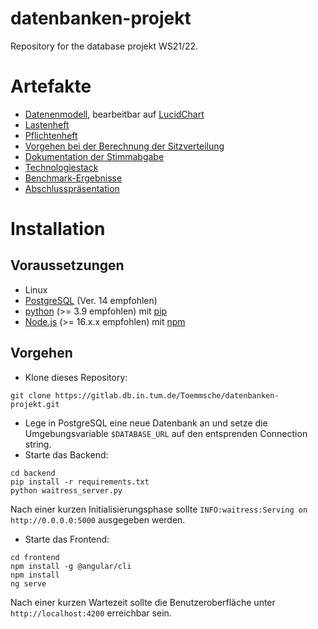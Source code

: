 # datenbanken-projekt

Repository for the database projekt WS21/22.

# Artefakte
- [Datenenmodell](artifacts/datenmodell.png), bearbeitbar auf [LucidChart](https://lucid.app/lucidchart/e0bc7fdc-b542-4381-9dee-e4d63ecd98c7/edit?invitationId=inv_2f977e18-b0d8-4920-8c90-ede516fe873f)
- [Lastenheft](artifacts/Lastenheft.md)
- [Pflichtenheft](artifacts/Pflichtenheft.md)
- [Vorgehen bei der Berechnung der Sitzverteilung](artifacts/Vorgehen_Sitzberechnung.md)
- [Dokumentation der Stimmabgabe](artifacts/Stimmabgabe.md)
- [Technologiestack](artifacts/TechStack.png)
- [Benchmark-Ergebnisse](benchmark/README.md)
- [Abschlusspräsentation](TODO)

# Installation

## Voraussetzungen
- Linux
- [PostgreSQL](https://www.postgresql.org/) (Ver. 14 empfohlen)
- [python](https://www.python.org/) (>= 3.9 empfohlen) mit [pip](https://pypi.org/project/pip/)
- [Node.js](https://nodejs.org/en/) (>= 16.x.x empfohlen) mit [npm](https://www.npmjs.com/)


## Vorgehen
- Klone dieses Repository:

```git clone https://gitlab.db.in.tum.de/Toemmsche/datenbanken-projekt.git```

- Lege in PostgreSQL eine neue Datenbank an und setze die Umgebungsvariable `$DATABASE_URL` auf den entsprenden Connection string.
- Starte das Backend:
  
```
cd backend
pip install -r requirements.txt
python waitress_server.py
```
Nach einer kurzen Initialisierungsphase sollte `INFO:waitress:Serving on http://0.0.0.0:5000` ausgegeben werden.
- Starte das Frontend:

```
cd frontend
npm install -g @angular/cli
npm install
ng serve
```
Nach einer kurzen Wartezeit sollte die Benutzeroberfläche unter `http://localhost:4200` erreichbar sein.

